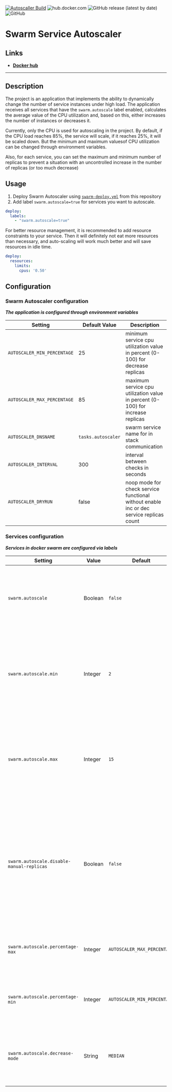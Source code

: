 [![Autoscaller Build](https://github.com/AMEST/swarm-autoscaler/actions/workflows/main.yml/badge.svg?branch=master)](https://github.com/AMEST/swarm-autoscaler/actions/workflows/main.yml)
![hub.docker.com](https://img.shields.io/docker/pulls/eluki/swarm-service-autoscaler.svg)
![GitHub release (latest by date)](https://img.shields.io/github/v/release/amest/swarm-autoscaler)
![GitHub](https://img.shields.io/github/license/amest/swarm-autoscaler)

# Swarm Service Autoscaler

## Links  

* **[Docker hub](https://hub.docker.com/r/eluki/swarm-service-autoscaler)**

***

## Description

The project is an application that implements the ability to dynamically change the number of service instances under high load. The application receives all services that have the `swarm.autoscale` label enabled, calculates the average value of the CPU utilization and, based on this, either increases the number of instances or decreases it.

Currently, only the CPU is used for autoscaling in the project. By default, if the CPU load reaches 85%, the service will scale, if it reaches 25%, it will be scaled down.
But the minimum and maximum values ​​of CPU utilization can be changed through environment variables.

Also, for each service, you can set the maximum and minimum number of replicas to prevent a situation with an uncontrolled increase in the number of replicas (or too much decrease)

## Usage

1. Deploy Swarm Autoscaler using [`swarm-deploy.yml`](swarm-deploy.yml) from this repository
2. Add label `swarm.autoscale=true` for services you want to autoscale.

```yml
deploy:
  labels:
    - "swarm.autoscale=true"
```

For better resource management, it is recommended to add resource constraints to your service. Then it will definitely not eat more resources than necessary, and auto-scaling will work much better and will save resources in idle time.

```yml
deploy:
  resources:
    limits:
      cpus: '0.50'
```

## Configuration

### Swarm Autoscaler configuration

_**The application is configured through environment variables**_

| Setting                     | Default Value      | Description                                                                             |
| --------------------------- | ------------------ | --------------------------------------------------------------------------------------- |
| `AUTOSCALER_MIN_PERCENTAGE` | 25                 | minimum service cpu utilization value in percent (0-100) for decrease replicas          |
| `AUTOSCALER_MAX_PERCENTAGE` | 85                 | maximum service cpu utilization value in percent (0-100) for increase replicas          |
| `AUTOSCALER_DNSNAME`        | `tasks.autoscaler` | swarm service name for in stack communication                                           |
| `AUTOSCALER_INTERVAL`       | 300                | interval between checks in seconds                                                      |
| `AUTOSCALER_DRYRUN`         | false              | noop mode for check service functional without enable inc or dec service replicas count |

### Services configuration

_**Services in docker swarm are configured via labels**_

| Setting                                   | Value   | Default                     | Description                                                                                                                                                                                |
| ----------------------------------------- | ------- | --------------------------- | ------------------------------------------------------------------------------------------------------------------------------------------------------------------------------------------ |
| `swarm.autoscale`                         | Boolean | `false`                     | Required. This enables autoscaling for a service. Anything other than `true` will not enable it                                                                                            |
| `swarm.autoscale.min`                     | Integer | `2`                         | Optional. This is the minimum number of replicas wanted for a service. The autoscaler will not downscale below this number                                                                 |
| `swarm.autoscale.max`                     | Integer | `15`                        | Optional. This is the maximum number of replicas wanted for a service. The autoscaler will not scale up past this number                                                                   |
| `swarm.autoscale.disable-manual-replicas` | Boolean | `false`                     | Optional. Disable manual control of replicas. It will no longer be possible to manually set the number of replicas more or less than the limit. Anything other than `true` will not enable |
| `swarm.autoscale.percentage-max`          | Integer | `AUTOSCALER_MAX_PERCENTAGE` | Optional. Custom maximum service cpu utilization for increase replicas                                                                                                                     |
| `swarm.autoscale.percentage-min`          | Integer | `AUTOSCALER_MIN_PERCENTAGE` | Optional. Custom minimum service cpu utilization for decrease replicas                                                                                                                     |
| `swarm.autoscale.decrease-mode`           | String  | `MEDIAN`                    | Optional. Service utilization calculation mode to decrease replicas. Modes: `MEDIAN`, `MAX`                                                                                                |
